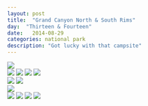 ```yaml
---
layout: post
title:  "Grand Canyon North & South Rims"
day:  "Thirteen & Fourteen"
date:   2014-08-29
categories: national park
description: "Got lucky with that campsite"
---
```


<div class="post__image--header">
<img src="/assets/images/day13/top.jpg" />
</div>
<div class="post__image--grid">
<img src="/assets/images/day13/1.jpg" />
<img src="/assets/images/day13/2.jpg" />
<img src="/assets/images/day13/3.jpg" />
<img src="/assets/images/day13/4.jpg" />
</div>

<div class="post__image--column">
<div class="post__image--column--left">
<img src="/assets/images/day13/5.jpg" />
<img src="/assets/images/day13/6.jpg" />
</div>
<div class="post__image--column--right">
<img src="/assets/images/day13/tall.jpg" />
</div>
</div>
<div class="post__image--grid">
<img src="/assets/images/day13/7.jpg" />
<img src="/assets/images/day13/8.jpg" />
<img src="/assets/images/day13/9.jpg" />
<img src="/assets/images/day13/10.jpg" />
</div>
